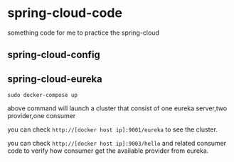# spring-cloud-code

something code for me to practice the spring-cloud

## spring-cloud-config

## spring-cloud-eureka

    sudo docker-compose up
    
above command will launch a cluster that consist of one eureka server,two provider,one consumer

you can check `http://[docker host ip]:9001/eureka` to see the cluster.

you can check `http://[docker host ip]:9003/hello` and related consumer code to verify how consumer get the available provider from eureka.
